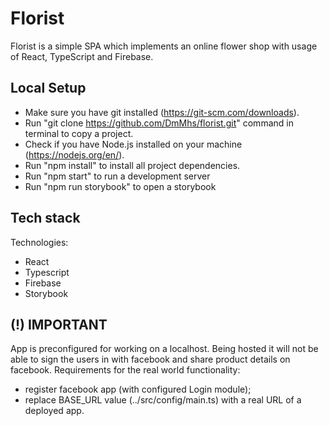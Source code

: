 # Florist
Florist is a simple SPA which implements an online flower shop with usage of React, TypeScript and Firebase.

## Local Setup
* Make sure you have git installed (https://git-scm.com/downloads).
* Run "git clone https://github.com/DmMhs/florist.git" command in terminal to copy a project.
* Check if you have Node.js installed on your machine (https://nodejs.org/en/).
* Run "npm install" to install all project dependencies. 
* Run "npm start" to run a development server
* Run "npm run storybook" to open a storybook

## Tech stack
Technologies:
* React
* Typescript
* Firebase
* Storybook

## (!) IMPORTANT
App is preconfigured for working on a localhost. Being hosted it will not be able to sign the users in with facebook and share product details on facebook.
Requirements for the real world functionality:
* register facebook app (with configured Login module);
* replace BASE_URL value (../src/config/main.ts) with a real URL of a deployed app.
